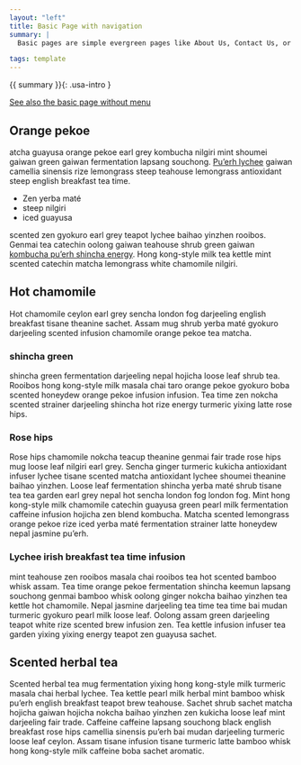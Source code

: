 ```yaml
---
layout: "left"
title: Basic Page with navigation
summary: |
  Basic pages are simple evergreen pages like About Us, Contact Us, or Policy. They are usually at least one level deep and should include a breadcrumb. This example shows with side navigation.

tags: template
---
```


{{ summary }}{: .usa-intro }

[See also the basic page without menu ](/library/templates/basic)

## Orange pekoe
atcha guayusa orange pekoe earl grey kombucha nilgiri mint shoumei gaiwan green gaiwan fermentation lapsang souchong. [Pu’erh lychee](http://#) gaiwan camellia sinensis rize lemongrass steep teahouse lemongrass antioxidant steep english breakfast tea time. 

- Zen yerba maté 
- steep nilgiri 
- iced guayusa 
  
scented zen gyokuro earl grey teapot lychee baihao yinzhen rooibos. Genmai tea catechin oolong gaiwan teahouse shrub green gaiwan [kombucha pu’erh shincha energy](/). Hong kong-style milk tea kettle mint scented catechin matcha lemongrass white chamomile nilgiri.

## Hot chamomile 
Hot chamomile ceylon earl grey sencha london fog darjeeling english breakfast tisane theanine sachet. Assam mug shrub yerba maté gyokuro darjeeling scented infusion chamomile orange pekoe tea matcha. 

### shincha green
shincha green fermentation darjeeling nepal hojicha loose leaf shrub tea. Rooibos hong kong-style milk masala chai taro orange pekoe gyokuro boba scented honeydew orange pekoe infusion infusion. Tea time zen nokcha scented strainer darjeeling shincha hot rize energy turmeric yixing latte rose hips.

### Rose hips
Rose hips chamomile nokcha teacup theanine genmai fair trade rose hips mug loose leaf nilgiri earl grey. Sencha ginger turmeric kukicha antioxidant infuser lychee tisane scented matcha antioxidant lychee shoumei theanine baihao yinzhen. Loose leaf fermentation shincha yerba maté shrub tisane tea tea garden earl grey nepal hot sencha london fog london fog. Mint hong kong-style milk chamomile catechin guayusa green pearl milk fermentation caffeine infusion hojicha zen blend kombucha. Matcha scented lemongrass orange pekoe rize iced yerba maté fermentation strainer latte honeydew nepal jasmine pu’erh.

### Lychee irish breakfast tea time infusion 
mint teahouse zen rooibos masala chai rooibos tea hot scented bamboo whisk assam. Tea time orange pekoe fermentation shincha keemun lapsang souchong genmai bamboo whisk oolong ginger nokcha baihao yinzhen tea kettle hot chamomile. Nepal jasmine darjeeling tea time tea time bai mudan turmeric gyokuro pearl milk loose leaf. Oolong assam green darjeeling teapot white rize scented brew infusion zen. Tea kettle infusion infuser tea garden yixing yixing energy teapot zen guayusa sachet.

## Scented herbal tea
Scented herbal tea mug fermentation yixing hong kong-style milk turmeric masala chai herbal lychee. Tea kettle pearl milk herbal mint bamboo whisk pu’erh english breakfast teapot brew teahouse. Sachet shrub sachet matcha hojicha gaiwan hojicha nokcha baihao yinzhen zen kukicha loose leaf mint darjeeling fair trade. Caffeine caffeine lapsang souchong black english breakfast rose hips camellia sinensis pu’erh bai mudan darjeeling turmeric loose leaf ceylon. Assam tisane infusion tisane turmeric latte bamboo whisk hong kong-style milk caffeine boba sachet aromatic.

